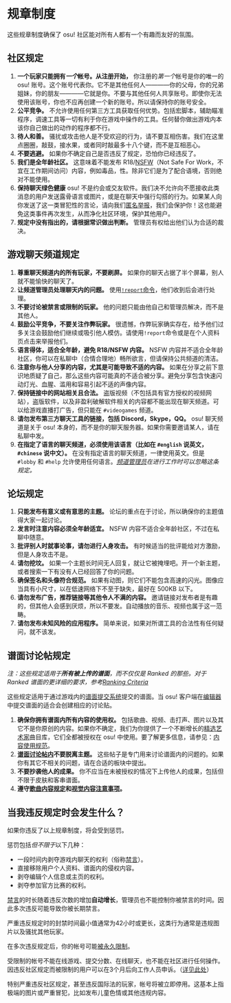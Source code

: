 # 规章制度

这些规章制度确保了 osu! 社区能对所有人都有一个有趣而友好的氛围。

## 社区规定

1. **一个玩家只能拥有*一个*帐号。从注册开始，** 你注册的*第一个*帐号是你的唯一的 osu! 账号。这个账号代表你。它不是其他任何人————你的父母，你的兄弟姐妹，你的朋友————它就是你。不要与其他任何人共享账号。即使你无法使用该账号，你也不应再创建一个新的账号。所以请保持你的账号安全。
2. **公平竞争。** 不允许使用任何第三方工具获取任何优势。包括宏脚本，辅助瞄准程序，调速工具等一切有利于你在游戏中操作的工具。任何替你做出游戏内本该你自己做出的动作的程序都不行。
3. **待人和善。** 骚扰或攻击他人是不受欢迎的行为，请不要互相伤害。我们在这里点圈圈，敲鼓，接水果，或者同时敲最多十八个键，而不是互相恶心。
4. **不要逃避。** 如果你不确定自己是否违反了规定，恐怕你已经违反了。
5. **我们是全年龄社区。** 这意味着不能发布 R18/[NSFW](https://zh.wikipedia.org/wiki/NSFW)（Not Safe For Work，不宜在工作期间访问）内容，例如毒品，性。除非它们是为了配合语境，否则绝对不能使用。
6. **保持聊天绿色健康** osu! 不是约会或交友软件。我们决不允许向不愿接收此类消息的用户发送露骨语言或图片，或是在聊天中强行勾搭的行为。如果某人向你发送了这一类冒犯性的言论，请向我们[匿名举报](/wiki/Reporting_bad_behaviour/Abuse)，我们会保护你！这也能避免这类事件再次发生，从而净化社区环境，保护其他用户。
7. **规定中没有指出的，请根据常识做出判断。** 管理员有权给出他们认为合适的裁决。

## 游戏聊天频道规定

1. **尊重聊天频道内的所有玩家，不要刷屏。** 如果你的聊天占据了半个屏幕，别人就不能愉快的聊天了。
2. **让频道管理员处理聊天内的问题。** 使用[`!report`命令](/wiki/Reporting_bad_behaviour)，他们收到后会进行处理。
3. **不要讨论被禁言或限制的玩家。** 他的问题只能由他自己和管理员解决，而不是其他人。
4. **鼓励公平竞争，不要关注作弊玩家。** 很遗憾，作弊玩家确实存在，给予他们过多关注会鼓励他们继续或吸引他人模仿。请使用`!report`命令或是在个人资料页点击来举报他们。
5. **语言得体，适合全年龄，避免 R18/NSFW 内容。** NSFW 内容并不适合全年龄社区，你可以在私聊中（合情合理地）畅所欲言，但请保持公共频道的清洁。
6. **注意你与他人分享的内容，尤其是可能导致不适的内容。** 如果在分享之前下意识地质疑了自己，那么这些内容可能真的不适合被分享。避免分享包含快速闪动灯光、血腥、滥用和容易引起不适的声像内容。
7. **保持链接中的网站相关且合法。** 盗版视频（不包括具有官方授权的视频网站），盗版软件，以及非盈利破解软件相关的内容都不能出现在聊天频道。可以给游戏直播打广告，但只能在 `#videogames` 频道。
8. **请勿发布第三方聊天工具的链接，包括 Discord，Skype，QQ。** osu! 聊天频道是关于 osu! 本身的，而不是你的聊天服务器。如果你需要邀请某人，请在私聊中发。
9. **在指定了语言的聊天频道，必须使用该语言（比如在 `#english` 说英文，`#chinese` 说中文）。** 在没有指定语言的聊天频道，一律使用英文。但是 `#lobby` 和 `#help` 允许使用任何语言。*[频道管理员](/wiki/People/Global_Moderation_Team)在进行工作时可以忽略这条规定。*

## 论坛规定

1. **只能发布有意义或有意思的主题。** 论坛的重点在于讨论，所以确保你的主题值得大家一起讨论。
2. **发言时注意内容必须全年龄适宜。** NSFW 内容不适合全年龄社区，不过在私聊中随意。
3. **批评别人时就事论事，请勿进行人身攻击。** 有时候适当的批评能给对方激励，但是人身攻击不是。
4. **请勿挖坟。** 如果一个主题长时间无人回复，就让它被掩埋吧。开一个新主题，或者搜索一下有没有人已经回答了你的问题。
5. **确保签名和头像符合规范。** 如果有动图，则它们不能包含高速的闪光。图像应当具有小尺寸，以在低速网络下不至于缺失，最好在 500KB 以下。
6. **请勿发布广告，推荐链接等其他令人不满的内容。** 邀请链接对发布者是有趣的，但其他人会感到厌烦，所以不要发。自动播放的音乐、视频也属于这一范畴。
7. **请勿发布未知风险的应用程序。** 简单来说，如果对所谓工具的合法性有任何疑问，就不该发。

## 谱面讨论帖规定

*注：这些规定适用于**所有被上传的谱面**，而不仅仅是 Ranked 的那些。对于 Ranked 谱面的更详细的要求，参考[Ranking Criteria](/wiki/Ranking_criteria)*

这些规定适用于通过游戏内的[谱面提交系统](/wiki/Beatmapping/Beatmap_submission)提交的谱面。当 osu! 客户端在[编辑器](/wiki/Client/Beatmap_editor)中提交谱面的适合会创建相应的讨论贴。

1. **确保你拥有谱面内所有内容的使用权。** 包括歌曲、视频、击打声、图片以及其它不是你原创的内容。如果你不确定，我们为你提供了一个不断增长的[精选艺术家](https://osu.ppy.sh/beatmaps/artists)曲目库，它们全都被授权在 osu! 中使用。要了解更多信息，请参见：[内容使用规范](Content_Usage_Guidelines)。
2. **[谱面讨论帖内](/wiki/Beatmap_discussion)不要脱离主题。** 这些帖子是专门用来讨论谱面内的问题的。如果你有其它不相关的问题，请在合适的板块中提出。
3. **不要抄袭他人的成果。** 你不应当在未被授权的情况下上传他人的成果，包括但不限于皮肤和客串谱面。
4. **遵守[歌曲内容规定](Song_Content_Rules)和[视觉内容注意事项](Visual_Content_Considerations)。**

## 当我违反规定时会发生什么？

如果你违反了以上规章制度，将会受到惩罚。

惩罚包括*但不限于*以下几种：

- 一段时间内剥夺游戏内聊天的权利（俗称[禁言](/wiki/Silence)）。
- 直接移除用户个人资料、谱面内的侵权内容。
- 剥夺编辑个人信息或主页的权利。
- 剥夺参加官方比赛的权利。

[禁言](/wiki/Silence)的时长随着违反次数的增加**自动增长**，管理员也不能控制你被禁言的时间。因此多次违反可能导致你被长期禁言。

严重违反规定时的封禁时间最小值通常为42小时或更长，这类行为通常是违规图片以及骚扰其他玩家。

在多次违反规定后，你的帐号可能[被永久限制](/wiki/Help_centre/Account_restrictions)。

受限制的帐号不能在线游戏、提交分数、在线聊天，也不能在社区进行任何操作。因违反社区规定而被限制的用户可以在3个月后向工作人员申诉。（[详见此处](/wiki/Help_centre/Account_restrictions#reasons)）

特别严重违反社区规定，甚至违反国际法的玩家，帐号将被立即停用。这基本上指极端的图片或严重冒犯，比如发布儿童色情或其他违规内容。

